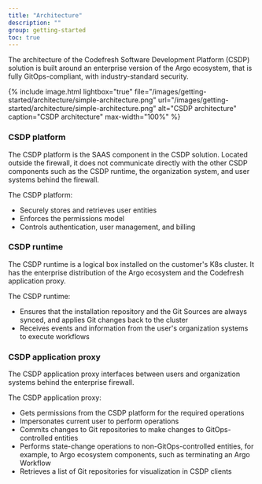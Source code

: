 ```yaml
---
title: "Architecture"
description: ""
group: getting-started
toc: true
---
```


The architecture of the Codefresh Software Development Platform (CSDP) solution is built around an enterprise version of the Argo ecosystem, that is fully GitOps-compliant, with industry-standard security.


{% include
image.html
lightbox="true"
file="/images/getting-started/architecture/simple-architecture.png"
url="/images/getting-started/architecture/simple-architecture.png"
alt="CSDP architecture"
caption="CSDP architecture"
max-width="100%"
%}

### CSDP platform
The CSDP platform is the SAAS component in the CSDP solution. Located outside the firewall, it does not communicate directly with the other CSDP components such as the CSDP runtime, the organization system, and user systems behind the firewall.  

The CSDP platform:
* Securely stores and retrieves user entities
* Enforces the permissions model
* Controls authentication, user management, and billing

### CSDP runtime
The CSDP runtime is a logical box installed on the customer's K8s cluster. It has the enterprise distribution of the Argo ecosystem and the Codefresh application proxy.  

The CSDP runtime:
* Ensures that the installation repository and the Git Sources are always synced, and applies Git changes back to the cluster
* Receives events and information from the user's organization systems to execute workflows

### CSDP application proxy
The CSDP application proxy interfaces between users and organization systems behind the enterprise firewall. 

The CSDP application proxy:
* Gets permissions from the CSDP platform for the required operations  
* Impersonates current user to perform operations
* Commits changes to Git repositories to make changes to GitOps-controlled entities
* Performs state-change operations to non-GitOps-controlled entities, for example, to Argo ecosystem components, such as terminating an Argo Workflow
* Retrieves a list of Git repositories for visualization in CSDP clients

